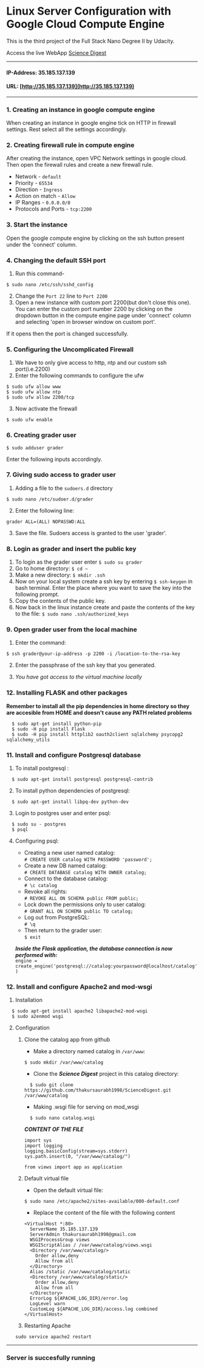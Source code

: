 # Linux Server Configuration with Google Cloud Compute Engine

This is the third project of the Full Stack Nano Degree II by Udacity.

Access the live WebApp [Science Digest](http://35.185.137.139)

---

#### IP-Address: 35.185.137.139
#### URL: [http://35.185.137.139](http://35.185.137.139)

---


### 1. Creating an instance in google compute engine
  When creating an instance in google engine tick on HTTP in firewall settings. Rest select all the settings accordingly.
### 2. Creating firewall rule in compute engine
  After creating the instance, open VPC Network settings in google cloud. Then open the firewall rules and create a new firewall rule.
  *  Network - ```default```
  *  Priority - ```65534```
  *  Direction - ```Ingress```
  *  Action on match - ```Allow```
  *  IP Ranges - ```0.0.0.0/0```
  *  Protocols and Ports - ```tcp:2200```

### 3.  Start the instance
  Open the google compute engine by clicking on the ssh button present under the 'connect' column.
### 4. Changing the default SSH port
  1.  Run this command-
  ```
  $ sudo nano /etc/ssh/sshd_config
  ```
  2.  Change the ```Port 22``` line to ```Port 2200```
  3.  Open a new instance with custom port 2200(but don't close this one). You can enter the custom port number 2200 by clicking on the dropdown button in the compute engine page under 'connect' column and selecting 'open in browser window on custom port'.

If it opens then the port is changed successfully.

### 5. Configuring the Uncomplicated Firewall
  1.  We have to only give access to http, ntp and our custom ssh port(i.e.2200)
  2.  Enter the following commands to configure the ufw
  ```
  $ sudo ufw allow www
  $ sudo ufw allow ntp
  $ sudo ufw allow 2200/tcp
  ```
  3.  Now activate the firewall
  ```
  $ sudo ufw enable
  ```

### 6. Creating grader user
```
$ sudo adduser grader
```

Enter the following inputs accordingly.

### 7. Giving sudo access to grader user
  1.  Adding a file to the ```sudoers.d``` directory
  ```
  $ sudo nano /etc/sudoer.d/grader
  ```
  2.  Enter the following line:
  ```
  grader ALL=(ALL) NOPASSWD:ALL
  ```
  3.  Save the file. Sudoers access is granted to the user 'grader'.

### 8. Login as grader and insert the public key
  1.  To login as the grader user enter ```$ sudo su grader```
  1.  Go to home directory: ```$ cd ~```
  1.  Make a new directory: ```$ mkdir .ssh```
  1.  Now on your local system create a ssh key by entering ```$ ssh-keygen``` in bash terminal. Enter the place where you want to save the key into the following prompt.
  1.  Copy the contents of the public key.
  1.  Now back in the linux instance create and paste the contents of the key to the file: ```$ sudo nano .ssh/authorized_keys```

### 9. Open grader user from the local machine
  1.  Enter the command:
  ```
  $ ssh grader@your-ip-address -p 2200 -i /location-to-the-rsa-key
  ```
  2.  Enter the passphrase of the ssh key that you generated.

  3.  _You have got access to the virtual machine locally_

### 12. Installing FLASK and other packages
  
  __Remember to install all the pip dependencies in home directory so they are accesible from HOME and doesn't cause any PATH related problems__

  ```
    $ sudo apt-get install python-pip
    $ sudo -H pip install Flask
    $ sudo -H pip install httplib2 oauth2client sqlalchemy psycopg2 sqlalchemy_utils
  ```

### 11. Install and configure Postgresql database
  1.  To install postgresql : 
  ```
    $ sudo apt-get install postgresql postgresql-contrib
  ```
  2.  To install python dependencies of postgresql: 
  ```
    $ sudo apt-get install libpq-dev python-dev
  ```
  3.  Login to postgres user and enter psql:
  ```
    $ sudo su - postgres
    $ psql
  ```
  4.  Configuring psql:
      -  Creating a new user named catalog: <br>
      ```# CREATE USER catalog WITH PASSWORD 'password';```
      -  Create a new DB named catalog: <br>
      ```# CREATE DATABASE catalog WITH OWNER catalog;```
      -  Connect to the database catalog: <br>
      ```# \c catalog```
      -  Revoke all rights: <br>
      ```# REVOKE ALL ON SCHEMA public FROM public;```
      -  Lock down the permissions only to user catalog: <br>
      ```# GRANT ALL ON SCHEMA public TO catalog;```
      -  Log out from PostgreSQL: <br>
      ```# \q```
      -  Then return to the grader user: <br>
      ```$ exit``` <br>
      
      ___Inside the Flask application, the database connection is now performed with:___ <br>
      ```engine = create_engine('postgresql://catalog:yourpassword@localhost/catalog')```
### 12. Install and configure Apache2 and mod-wsgi
  1. Installation
  ```
    $ sudo apt-get install apache2 libapache2-mod-wsgi
    $ sudo a2enmod wsgi
  ```
  2. Configuration
      1. Clone the catalog app from github
          - Make a directory named catalog in ```/var/www```:
          
          ```
          $ sudo mkdir /var/www/catalog
          ```
          - Clone the ___Science Digest___ project in this catalog directory:
	        
          ```
	        $ sudo git clone https://github.com/thakursaurabh1998/ScienceDigest.git /var/www/catalog
	      ```
	        
          - Making .wsgi file for serving on mod_wsgi
	        
          ```
	        $ sudo nano catalog.wsgi
          ```
          
          ___CONTENT OF THE FILE___
          ```
          import sys
          import logging
          logging.basicConfig(stream=sys.stderr)
          sys.path.insert(0, "/var/www/catalog/")
          
          from views import app as application
          ```
      2. Default virtual file
          - Open the default virtual file:

          ```
          $ sudo nano /etc/apache2/sites-available/000-default.conf
          ```
          - Replace the content of the file with the following content
          ```
          <VirtualHost *:80>
            ServerName 35.185.137.139
            ServerAdmin thakursaurabh1998@gmail.com
            WSGIProcessGroup views
            WSGIScriptAlias / /var/www/catalog/views.wsgi
            <Directory /var/www/catalog/>
              Order allow,deny
              Allow from all
            </Directory>
            Alias /static /var/www/catalog/static
            <Directory /var/www/catalog/static/>
              Order allow,deny
              Allow from all
            </Directory>
            ErrorLog ${APACHE_LOG_DIR}/error.log
            LogLevel warn
            CustomLog ${APACHE_LOG_DIR}/access.log combined
          </VirtualHost>
		  ```	  
	  3. Restarting Apache
	    ```
	    sudo service apache2 restart
	    ```

---

### Server is succesfully running